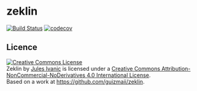 # zeklin

[![Build Status](https://travis-ci.com/guizmaii/zeklin.svg?branch=master)](https://travis-ci.com/guizmaii/zeklin)
[![codecov](https://codecov.io/gh/guizmaii/zeklin/branch/master/graph/badge.svg)](https://codecov.io/gh/guizmaii/zeklin)

## Licence

<a rel="license" href="http://creativecommons.org/licenses/by-nc-nd/4.0/"><img alt="Creative Commons License" style="border-width:0" src="https://i.creativecommons.org/l/by-nc-nd/4.0/88x31.png" /></a><br /><span xmlns:dct="http://purl.org/dc/terms/" property="dct:title">Zeklin</span> by <a xmlns:cc="http://creativecommons.org/ns#" href="https://twitter.com/guizmaii" property="cc:attributionName" rel="cc:attributionURL">Jules Ivanic</a> is licensed under a <a rel="license" href="http://creativecommons.org/licenses/by-nc-nd/4.0/">Creative Commons Attribution-NonCommercial-NoDerivatives 4.0 International License</a>.<br />Based on a work at <a xmlns:dct="http://purl.org/dc/terms/" href="https://github.com/guizmaii/zeklin" rel="dct:source">https://github.com/guizmaii/zeklin</a>.